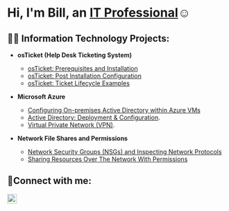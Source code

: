 <h1>Hi, I'm Bill, an <a href="https://linkedin.com/in/Josh">IT Professional</a>☺</h1>

<h2>👨‍💻 Information Technology Projects:</h2>

- <b>osTicket (Help Desk Ticketing System)</b>
  - [osTicket: Prerequisites and Installation](https://github.com/billperez92/osticket-prereqs)
  - [osTicket: Post Installation Configuration](https://github.com/billperez92/post-install-config)
  - [osTicket: Ticket Lifecycle Examples](https://github.com/billperez92/ticket-lifecycle)
- <b>Microsoft Azure</b>
  - [Configuring On-premises Active Directory within Azure VMs](https://github.com/billperez92/ad-azuresetup)
  - [Active Directory: Deployment & Configuration](https://github.com/billperez92/ad-deployment-configuration).
  - [Virtual Private Network (VPN)](https://github.com/billperez92/Virtual-Private-Networks).

- <b>Network File Shares and Permissions</b>
  - [Network Security Groups (NSGs) and Inspecting Network Protocols](https://github.com/billperez92/azure-network-protocols)
  - [Sharing Resources Over The Network With Permissions](https://github.com/billperez92/sharing-resources)



<h2>🤳Connect with me:</h2>

[<img align="left" alt="Josh | LinkedIn" width="22px" src="https://cdn.jsdelivr.net/npm/simple-icons@v3/icons/linkedin.svg" />][linkedin]

[linkedin]: https://www.linkedin.com/in/billbperez/
